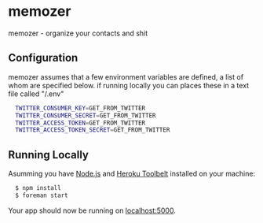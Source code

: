 memozer
=========

memozer - organize your contacts and shit

## Configuration

memozer assumes that a few environment variables are defined, a list of whom are specified below. if running locally you can places these in a text file called "/.env"

```sh
  TWITTER_CONSUMER_KEY=GET_FROM_TWITTER
  TWITTER_CONSUMER_SECRET=GET_FROM_TWITTER
  TWITTER_ACCESS_TOKEN=GET_FROM_TWITTER
  TWITTER_ACCESS_TOKEN_SECRET=GET_FROM_TWITTER
```

## Running Locally

Asumming you have [Node.js](http://nodejs.org/) and [Heroku Toolbelt](https://toolbelt.heroku.com/) installed on your machine:

```sh
  $ npm install
  $ foreman start
```

Your app should now be running on [localhost:5000](http://localhost:5000/).
